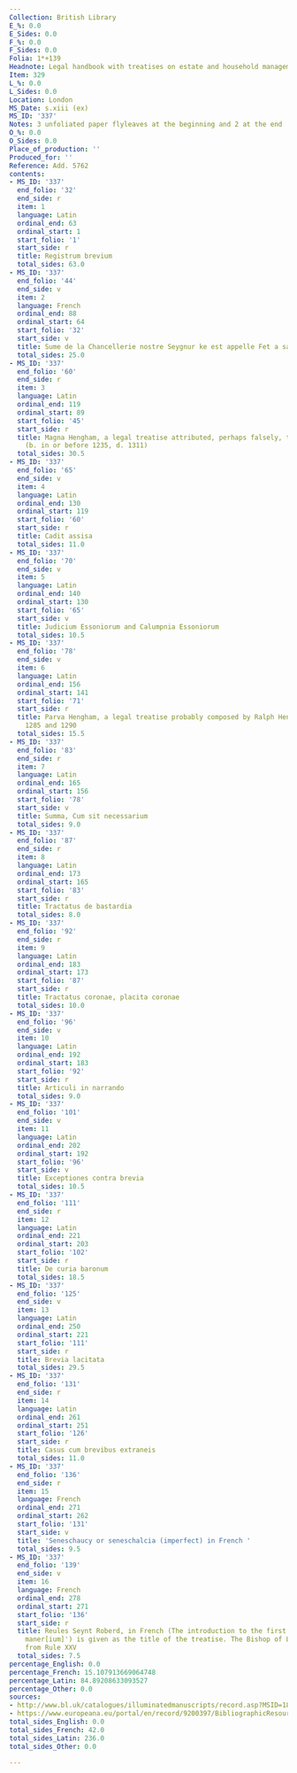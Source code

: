 ```yaml
---
Collection: British Library
E_%: 0.0
E_Sides: 0.0
F_%: 0.0
F_Sides: 0.0
Folia: 1*+139
Headnote: Legal handbook with treatises on estate and household management
Item: 329
L_%: 0.0
L_Sides: 0.0
Location: London
MS_Date: s.xiii (ex)
MS_ID: '337'
Notes: 3 unfoliated paper flyleaves at the beginning and 2 at the end
O_%: 0.0
O_Sides: 0.0
Place_of_production: ''
Produced_for: ''
Reference: Add. 5762
contents:
- MS_ID: '337'
  end_folio: '32'
  end_side: r
  item: 1
  language: Latin
  ordinal_end: 63
  ordinal_start: 1
  start_folio: '1'
  start_side: r
  title: Registrum brevium
  total_sides: 63.0
- MS_ID: '337'
  end_folio: '44'
  end_side: v
  item: 2
  language: French
  ordinal_end: 88
  ordinal_start: 64
  start_folio: '32'
  start_side: v
  title: Sume de la Chancellerie nostre Seygnur ke est appelle Fet a savouer, in French
  total_sides: 25.0
- MS_ID: '337'
  end_folio: '60'
  end_side: r
  item: 3
  language: Latin
  ordinal_end: 119
  ordinal_start: 89
  start_folio: '45'
  start_side: r
  title: Magna Hengham, a legal treatise attributed, perhaps falsely, to Ralph Hengham
    (b. in or before 1235, d. 1311)
  total_sides: 30.5
- MS_ID: '337'
  end_folio: '65'
  end_side: v
  item: 4
  language: Latin
  ordinal_end: 130
  ordinal_start: 119
  start_folio: '60'
  start_side: r
  title: Cadit assisa
  total_sides: 11.0
- MS_ID: '337'
  end_folio: '70'
  end_side: v
  item: 5
  language: Latin
  ordinal_end: 140
  ordinal_start: 130
  start_folio: '65'
  start_side: v
  title: Judicium Essoniorum and Calumpnia Essoniorum
  total_sides: 10.5
- MS_ID: '337'
  end_folio: '78'
  end_side: v
  item: 6
  language: Latin
  ordinal_end: 156
  ordinal_start: 141
  start_folio: '71'
  start_side: r
  title: Parva Hengham, a legal treatise probably composed by Ralph Hengham between
    1285 and 1290
  total_sides: 15.5
- MS_ID: '337'
  end_folio: '83'
  end_side: r
  item: 7
  language: Latin
  ordinal_end: 165
  ordinal_start: 156
  start_folio: '78'
  start_side: v
  title: Summa, Cum sit necessarium
  total_sides: 9.0
- MS_ID: '337'
  end_folio: '87'
  end_side: r
  item: 8
  language: Latin
  ordinal_end: 173
  ordinal_start: 165
  start_folio: '83'
  start_side: r
  title: Tractatus de bastardia
  total_sides: 8.0
- MS_ID: '337'
  end_folio: '92'
  end_side: r
  item: 9
  language: Latin
  ordinal_end: 183
  ordinal_start: 173
  start_folio: '87'
  start_side: r
  title: Tractatus coronae, placita coronae
  total_sides: 10.0
- MS_ID: '337'
  end_folio: '96'
  end_side: v
  item: 10
  language: Latin
  ordinal_end: 192
  ordinal_start: 183
  start_folio: '92'
  start_side: r
  title: Articuli in narrando
  total_sides: 9.0
- MS_ID: '337'
  end_folio: '101'
  end_side: v
  item: 11
  language: Latin
  ordinal_end: 202
  ordinal_start: 192
  start_folio: '96'
  start_side: v
  title: Exceptiones contra brevia
  total_sides: 10.5
- MS_ID: '337'
  end_folio: '111'
  end_side: r
  item: 12
  language: Latin
  ordinal_end: 221
  ordinal_start: 203
  start_folio: '102'
  start_side: r
  title: De curia baronum
  total_sides: 18.5
- MS_ID: '337'
  end_folio: '125'
  end_side: v
  item: 13
  language: Latin
  ordinal_end: 250
  ordinal_start: 221
  start_folio: '111'
  start_side: r
  title: Brevia lacitata
  total_sides: 29.5
- MS_ID: '337'
  end_folio: '131'
  end_side: r
  item: 14
  language: Latin
  ordinal_end: 261
  ordinal_start: 251
  start_folio: '126'
  start_side: r
  title: Casus cum brevibus extraneis
  total_sides: 11.0
- MS_ID: '337'
  end_folio: '136'
  end_side: r
  item: 15
  language: French
  ordinal_end: 271
  ordinal_start: 262
  start_folio: '131'
  start_side: v
  title: 'Seneschaucy or seneschalcia (imperfect) in French '
  total_sides: 9.5
- MS_ID: '337'
  end_folio: '139'
  end_side: v
  item: 16
  language: French
  ordinal_end: 278
  ordinal_start: 271
  start_folio: '136'
  start_side: r
  title: Reules Seynt Roberd, in French (The introduction to the first Rule ('Compositio
    maner[ium]') is given as the title of the treatise. The Bishop of Lincoln is omitted
    from Rule XXV
  total_sides: 7.5
percentage_English: 0.0
percentage_French: 15.107913669064748
percentage_Latin: 84.89208633093527
percentage_Other: 0.0
sources:
- http://www.bl.uk/catalogues/illuminatedmanuscripts/record.asp?MSID=1895&CollID=27&NStart=5762
- https://www.europeana.eu/portal/en/record/9200397/BibliographicResource_3000126312405.html
total_sides_English: 0.0
total_sides_French: 42.0
total_sides_Latin: 236.0
total_sides_Other: 0.0

---
```

